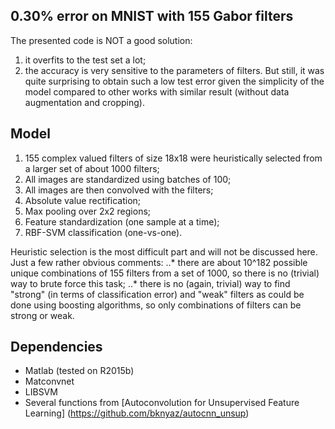 ## 0.30% error on MNIST with 155 Gabor filters

The presented code is NOT a good solution: 
1) it overfits to the test set a lot; 
2) the accuracy is very sensitive to the parameters of filters.
But still, it was quite surprising to obtain such a low test error given the simplicity of the model compared
to other works with similar result (without data augmentation and cropping).

## Model
1. 155 complex valued filters of size 18x18 were heuristically selected from a larger set of about 1000 filters;
2. All images are standardized using batches of 100;
3. All images are then convolved with the filters;
4. Absolute value rectification;
5. Max pooling over 2x2 regions;
6. Feature standardization (one sample at a time);
7. RBF-SVM classification (one-vs-one).

Heuristic selection is the most difficult part and will not be discussed here. 
Just a few rather obvious comments:
..* there are about 10^182 possible unique combinations of 155 filters from a set of 1000, 
so there is no (trivial) way to brute force this task;
..* there is no (again, trivial) way to find "strong" (in terms of classification error) and "weak" filters as
could be done using boosting algorithms, so only combinations of filters can be strong or weak.

## Dependencies
- Matlab (tested on R2015b)
- Matconvnet
- LIBSVM
- Several functions from
[Autoconvolution for Unsupervised Feature Learning] (https://github.com/bknyaz/autocnn_unsup)
